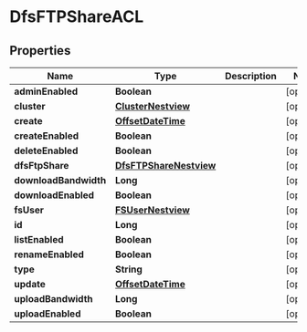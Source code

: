 # DfsFTPShareACL

## Properties
Name | Type | Description | Notes
------------ | ------------- | ------------- | -------------
**adminEnabled** | **Boolean** |  |  [optional]
**cluster** | [**ClusterNestview**](ClusterNestview.md) |  |  [optional]
**create** | [**OffsetDateTime**](OffsetDateTime.md) |  |  [optional]
**createEnabled** | **Boolean** |  |  [optional]
**deleteEnabled** | **Boolean** |  |  [optional]
**dfsFtpShare** | [**DfsFTPShareNestview**](DfsFTPShareNestview.md) |  |  [optional]
**downloadBandwidth** | **Long** |  |  [optional]
**downloadEnabled** | **Boolean** |  |  [optional]
**fsUser** | [**FSUserNestview**](FSUserNestview.md) |  |  [optional]
**id** | **Long** |  |  [optional]
**listEnabled** | **Boolean** |  |  [optional]
**renameEnabled** | **Boolean** |  |  [optional]
**type** | **String** |  |  [optional]
**update** | [**OffsetDateTime**](OffsetDateTime.md) |  |  [optional]
**uploadBandwidth** | **Long** |  |  [optional]
**uploadEnabled** | **Boolean** |  |  [optional]
